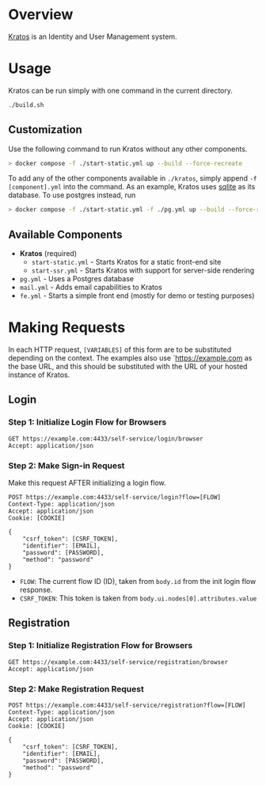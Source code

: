 # Overview

[Kratos](https://github.com/ory/kratos) is an Identity and User Management system.

# Usage

Kratos can be run simply with one command in the current directory.

```bash
./build.sh
```

## Customization

Use the following command to run Kratos without any other components.

```bash
> docker compose -f ./start-static.yml up --build --force-recreate
```

To add any of the other components available in `./kratos`, simply append `-f [component].yml` into the command. As an example, Kratos uses [sqlite](https://github.com/sqlite/sqlite) as its database. To use postgres instead, run

```bash
> docker compose -f ./start-static.yml -f ./pg.yml up --build --force-recreate
```

## Available Components

-   **Kratos** (required)
    -   `start-static.yml` - Starts Kratos for a static front-end site
    -   `start-ssr.yml` - Starts Kratos with support for server-side rendering
-   `pg.yml` - Uses a Postgres database
-   `mail.yml` - Adds email capabilities to Kratos
-   `fe.yml` - Starts a simple front end (mostly for demo or testing purposes)

# Making Requests

In each HTTP request, `[VARIABLES]` of this form are to be substituted
depending on the context. The examples also use `https://example.com
as the base URL, and this should be substituted with the URL of your
hosted instance of Kratos.

## Login

### Step 1: Initialize Login Flow for Browsers

```
GET https://example.com:4433/self-service/login/browser
Accept: application/json
```

### Step 2: Make Sign-in Request

Make this request AFTER initializing a login flow.

```
POST https://example.com:4433/self-service/login?flow=[FLOW]
Context-Type: application/json
Accept: application/json
Cookie: [COOKIE]

{
    "csrf_token": [CSRF_TOKEN],
    "identifier": [EMAIL],
    "password": [PASSWORD],
    "method": "password"
}
```

-   `FLOW`: The current flow ID (ID), taken from `body.id` from the init
    login flow response.
-   `CSRF_TOKEN`: This token is taken from
    `body.ui.nodes[0].attributes.value`

## Registration

### Step 1: Initialize Registration Flow for Browsers

```
GET https://example.com:4433/self-service/registration/browser
Accept: application/json
```

### Step 2: Make Registration Request

```
POST https://example.com:4433/self-service/registration?flow=[FLOW]
Context-Type: application/json
Accept: application/json
Cookie: [COOKIE]

{
    "csrf_token": [CSRF_TOKEN],
    "identifier": [EMAIL],
    "password": [PASSWORD],
    "method": "password"
}
```
